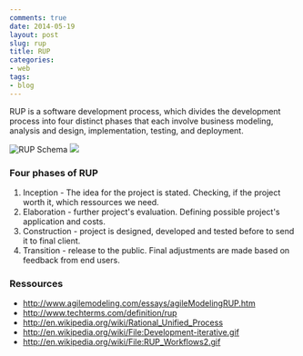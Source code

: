 ```yaml
---
comments: true
date: 2014-05-19
layout: post
slug: rup
title: RUP
categories:
- web
tags:
- blog
---
```


RUP is a software development process, which divides the development process into four distinct phases that each involve business modeling, analysis and design, implementation, testing, and deployment. 

![RUP Schema](http://upload.wikimedia.org/wikipedia/en/2/2e/RUP_Workflows2.gif)
<img src="http://upload.wikimedia.org/wikipedia/commons/0/05/Development-iterative.gif"/>

### Four phases of RUP

1. Inception - The idea for the project is stated. Checking, if the project worth it, which ressources we need.
2. Elaboration - further project's evaluation. Defining possible project's application and costs.
3. Construction - project is designed, developed and tested before to send it to final client.
4. Transition - release to the public. Final adjustments are made based on feedback from end users.

### Ressources

- http://www.agilemodeling.com/essays/agileModelingRUP.htm
- http://www.techterms.com/definition/rup
- http://en.wikipedia.org/wiki/Rational_Unified_Process
- http://en.wikipedia.org/wiki/File:Development-iterative.gif
- http://en.wikipedia.org/wiki/File:RUP_Workflows2.gif
